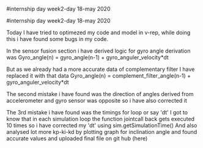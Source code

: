 #internship day week2-day 18-may 2020

#internship day week2-day 18-may 2020

Today I have tried to optimezed my code and model in v-rep, while doing this i have found some bugs in my code.

In the sensor fusion section i have derived logic for gyro angle derivation was
Gyro_angle(n) = gyro_angle(n-1) + gyro_anguler_velocity*dt

But as we already had a more accurate data of complementary filter I have replaced it with that data 
Gyro_angle(n) = complement_filter_angle(n-1) + gyro_anguler_velocity*dt

The second mistake i have found was the direction of angles derived from accelerometer and gyro sensor was opposite so i have also corrected it 

The 3rd mistake i have found was the timings for loop or say 'dt' I got to know that in each simulation loop the function jointcall back gets executed 10 times so i have corrected my 'dt' using
sim.getSimulationTime()
And also analysed lot more kp-ki-kd by plotting graph for inclination angle and found accurate values and uploaded final file on git hub (here)

